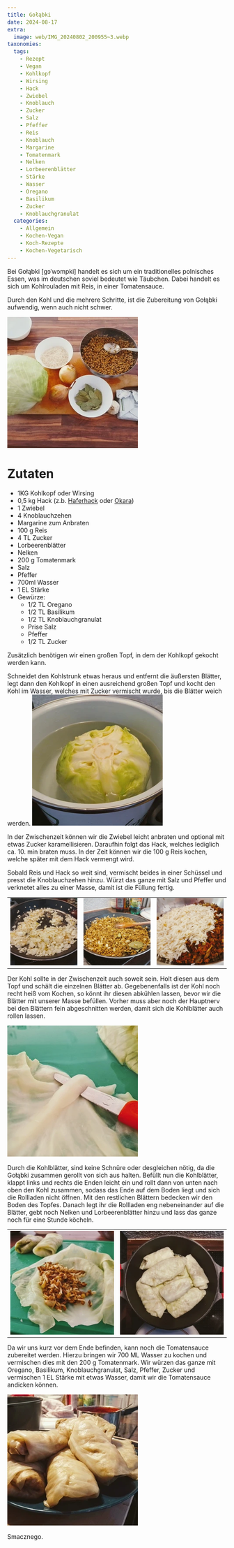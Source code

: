 ```yaml
---
title: Gołąbki
date: 2024-08-17
extra:
  image: web/IMG_20240802_200955~3.webp
taxonomies:
  tags:
    - Rezept
    - Vegan
    - Kohlkopf
    - Wirsing
    - Hack
    - Zwiebel
    - Knoblauch
    - Zucker
    - Salz
    - Pfeffer
    - Reis
    - Knoblauch
    - Margarine
    - Tomatenmark
    - Nelken
    - Lorbeerenblätter
    - Stärke
    - Wasser
    - Oregano
    - Basilikum
    - Zucker
    - Knoblauchgranulat
  categories:
    - Allgemein
    - Kochen-Vegan
    - Koch-Rezepte
    - Kochen-Vegetarisch
---
```

Bei Gołąbki [ɡɔˈwɔmpki] handelt es sich um ein traditionelles polnisches Essen, was im deutschen soviel bedeutet wie Täubchen. Dabei handelt es sich um Kohlrouladen mit Reis, in einer Tomatensauce.

<!-- more -->
Durch den Kohl und die mehrere Schritte, ist die Zubereitung von Gołąbki aufwendig, wenn auch nicht schwer. 

[![Küchenarbeitsplatte, auf dem ein Holzbrett liegt und auf welchem die Zutaten liegen. Ein Kohlkopf, Schüssel mit Lorbeerenblättern, Reis, eine Schüssel mit Hack, Margarine, Tomatenmark, Zwiebel, Knoblauch](web/IMG_20240802_181049~2-thumb.webp)](web/IMG_20240802_181049~2.webp)

# Zutaten
* 1KG Kohlkopf oder Wirsing
* 0,5 kg Hack (z.b. [Haferhack](/articles/hafer-hack-2022-09-12/) oder [Okara](/articles/okara-2023-02-04/))
* 1 Zwiebel
* 4 Knoblauchzehen
* Margarine zum Anbraten
* 100 g Reis
* 4 TL Zucker
* Lorbeerenblätter
* Nelken
* 200 g Tomatenmark
* Salz
* Pfeffer
* 700ml Wasser
* 1 EL Stärke
* Gewürze:
  * 1/2 TL Oregano
  * 1/2 TL Basilikum
  * 1/2 TL Knoblauchgranulat
  * Prise Salz
  * Pfeffer
  * 1/2 TL Zucker

Zusätzlich benötigen wir einen großen Topf, in dem der Kohlkopf gekocht werden kann. 

Schneidet den Kohlstrunk etwas heraus und entfernt die äußersten Blätter, legt dann den Kohlkopf in einen ausreichend großen Topf und kocht den Kohl im Wasser, welches mit Zucker vermischt wurde, bis die Blätter weich werden.
[![Ein großer Topf gefüllt mit Wasser in dem ein Kohlkopf liegt](web/IMG_20240802_183612~2-thumb.webp)](web/IMG_20240802_183612~2.webp)
 
In der Zwischenzeit können wir die Zwiebel leicht anbraten und optional mit etwas Zucker karamellisieren. Daraufhin folgt das Hack, welches lediglich ca. 10. min braten muss. In der Zeit können wir die 100 g Reis kochen, welche später mit dem Hack vermengt wird.

Sobald Reis und Hack so weit sind, vermischt beides in einer Schüssel und presst die Knoblauchzehen hinzu. Würzt das ganze mit Salz und Pfeffer und verknetet alles zu einer Masse, damit ist die Füllung fertig.

||||
:--:|:--:|:--:
[![Pfanne in der Zwiebel anbraten](web/IMG_20240802_183608~2-thumb.webp)](web/IMG_20240802_183608~2.webp)|[![Pfanne mit angebratenen Hack und Zwiebel. Einzelne Lorbeerenblätter liegen in der Pfanne und ein Holzlöffel liegt auf dem Inhalt](web/IMG_20240802_184746~2-thumb.webp)](web/IMG_20240802_184746~2.webp)|[![Hack, Zwiebel, Knoblauch und Reis in einer metallischen Schüssel](web/IMG_20240802_190336~2-thumb.webp)](web/IMG_20240802_190336~2.webp)


Der Kohl sollte in der Zwischenzeit auch soweit sein. Holt diesen aus dem Topf und schält die einzelnen Blätter ab. Gegebenenfalls ist der Kohl noch recht heiß vom Kochen, so könnt ihr diesen abkühlen lassen, bevor wir die Blätter mit unserer Masse befüllen. Vorher muss aber noch der Hauptnerv bei den Blättern fein abgeschnitten werden, damit sich die Kohlblätter auch rollen lassen. 

[![Ein kleines scharfes Messer mit rotem Griff schneidet fein den Hauptnerv vom Kohlblatt ab](web/IMG_20240802_190212~2-thumb.webp)](web/IMG_20240802_190212~2.webp)

Durch die Kohlblätter, sind keine Schnüre oder desgleichen nötig, da die Gołąbki zusammen gerollt von sich aus halten.
Befüllt nun die Kohlblätter, klappt links und rechts die Enden leicht ein und rollt dann von unten nach oben den Kohl zusammen, sodass das Ende auf dem Boden liegt und sich die Rollladen nicht öffnen. Mit den restlichen Blättern bedecken wir den Boden des Topfes. Danach legt ihr die Rollladen eng nebeneinander auf die Blätter, gebt noch Nelken und Lorbeerenblätter hinzu und lass das ganze noch für eine Stunde köcheln.

|||
:--:|:--:
[![Ein grünes Schneidebrett auf dem ein Kohlblatt liegt, in dem eine Füllung aus Reis, Hack, Zwiebel und Knoblauch liegt](web/IMG_20240802_191219~2-thumb.webp)](web/IMG_20240802_191219~2.webp)|[![Foto eines Topfes von oben, in dem mehrere zusammengerollte Kohlrouladen liegen](web/IMG_20240802_192438~2-thumb.webp)](web/IMG_20240802_192438~2.webp)

Da wir uns kurz vor dem Ende befinden, kann noch die Tomatensauce zubereitet werden. Hierzu bringen wir 700 ML Wasser zu kochen und vermischen dies mit den 200 g Tomatenmark. Wir würzen das ganze mit Oregano, Basilikum, Knoblauchgranulat, Salz, Pfeffer, Zucker und vermischen 1 EL Stärke mit etwas Wasser, damit wir die Tomatensauce andicken können.

[![Mehrere Kohlrouladen liegen auf einem blauen Teller. Im Hintergrund ist ein kleiner Topf mit Tomatensauce zu erkennen.](web/IMG_20240802_203441~3-thumb.webp)](web/IMG_20240802_203441~3.webp)

Smacznego.
